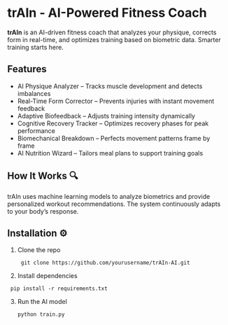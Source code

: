 # trAIn - AI-Powered Fitness Coach
**trAIn** is an AI-driven fitness coach that analyzes your physique, corrects form in real-time, and optimizes training based on biometric data. Smarter training starts here.

## Features 
- AI Physique Analyzer – Tracks muscle development and detects imbalances  
- Real-Time Form Corrector – Prevents injuries with instant movement feedback  
- Adaptive Biofeedback – Adjusts training intensity dynamically  
- Cognitive Recovery Tracker – Optimizes recovery phases for peak performance  
- Biomechanical Breakdown – Perfects movement patterns frame by frame  
- AI Nutrition Wizard – Tailors meal plans to support training goals  

## How It Works 🔍
trAIn uses machine learning models to analyze biometrics and provide personalized workout recommendations. The system continuously adapts to your body’s response.

## Installation ⚙️
1. Clone the repo
   ```
    git clone https://github.com/yourusername/trAIn-AI.git
2. Install dependencies
  ```
   pip install -r requirements.txt
 ```
3. Run the AI model
   ```  
   python train.py
   ```
